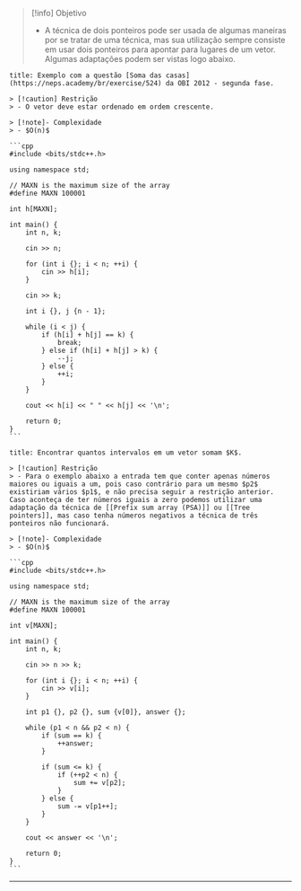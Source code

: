 > [!info] Objetivo
> - A técnica de dois ponteiros pode ser usada de algumas maneiras por se tratar de uma técnica, mas sua utilização sempre consiste em usar dois ponteiros para apontar para lugares de um vetor. Algumas adaptações podem ser vistas logo abaixo.

`````ad-example
title: Exemplo com a questão [Soma das casas](https://neps.academy/br/exercise/524) da OBI 2012 - segunda fase.

> [!caution] Restrição
> - O vetor deve estar ordenado em ordem crescente.

> [!note]- Complexidade
> - $O(n)$

```cpp
#include <bits/stdc++.h>

using namespace std;

// MAXN is the maximum size of the array
#define MAXN 100001

int h[MAXN];

int main() {
    int n, k;

    cin >> n;

    for (int i {}; i < n; ++i) {
        cin >> h[i];
    }

    cin >> k;

    int i {}, j {n - 1};

    while (i < j) {
        if (h[i] + h[j] == k) {
            break;
        } else if (h[i] + h[j] > k) {
            --j;
        } else {
            ++i;
        }
    }

    cout << h[i] << " " << h[j] << '\n';

    return 0;
}
```
`````

````ad-example
title: Encontrar quantos intervalos em um vetor somam $K$.

> [!caution] Restrição
> - Para o exemplo abaixo a entrada tem que conter apenas números maiores ou iguais a um, pois caso contrário para um mesmo $p2$ existiriam vários $p1$, e não precisa seguir a restrição anterior. Caso aconteça de ter números iguais a zero podemos utilizar uma adaptação da técnica de [[Prefix sum array (PSA)]] ou [[Tree pointers]], mas caso tenha números negativos a técnica de três ponteiros não funcionará.

> [!note]- Complexidade
> - $O(n)$

```cpp
#include <bits/stdc++.h>

using namespace std;

// MAXN is the maximum size of the array
#define MAXN 100001

int v[MAXN];

int main() {
    int n, k;
    
    cin >> n >> k;
    
    for (int i {}; i < n; ++i) {
        cin >> v[i];
    }
    
    int p1 {}, p2 {}, sum {v[0]}, answer {};
    
    while (p1 < n && p2 < n) {
        if (sum == k) {
            ++answer;
        }
        
        if (sum <= k) {
            if (++p2 < n) {
                sum += v[p2];
            }
        } else {
            sum -= v[p1++];
        }
    }
    
    cout << answer << '\n';

    return 0;
}
```
````

---